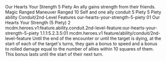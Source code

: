 <ability>
  <name>Our Hearts Your Strength</name>
  <cost>5 Piety</cost>
  <flavor>An ally gains strength from their friends.</flavor>
  <keywords>
    <keyword>Magic</keyword>
    <keyword>Ranged</keyword>
  </keywords>
  <type>Maneuver</type>
  <distance>Ranged 10</distance>
  <target>Self and one ally</target>
  <metadata>
    <class>conduit</class>
    <cost>5 Piety</cost>
    <cost_amount>5</cost_amount>
    <cost_resource>Piety</cost_resource>
    <feature_type>ability</feature_type>
    <file_dpath>Conduit/2nd-Level Features</file_dpath>
    <item_id>our-hearts-your-strength-5-piety</item_id>
    <item_index>01</item_index>
    <item_name>Our Hearts Your Strength (5 Piety)</item_name>
    <level>2</level>
    <scc>mcdm.heroes.v1:feature.ability.conduit.2nd-level-feature:our-hearts-your-strength-5-piety</scc>
    <scdc>1.1.1:5.2.3.5:01</scdc>
    <source>mcdm.heroes.v1</source>
    <type>feature/ability/conduit/2nd-level-feature</type>
  </metadata>
  <effects>
    <effect type="mundane">Until the end of the encounter or until the target is dying, at the start of each of the target&apos;s turns, they gain a bonus to speed and a bonus to rolled damage equal to the number of allies within 10 squares of them. This bonus lasts until the start of their next turn.</effect>
  </effects>
</ability>
